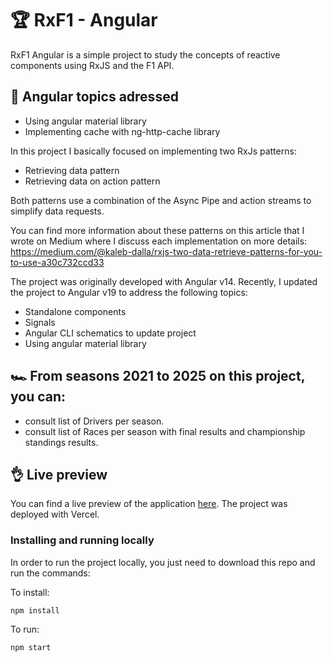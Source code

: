 # 🏆 RxF1 - Angular

RxF1 Angular is a simple project to study the concepts of reactive components using RxJS and the F1 API.

## 🌟 Angular topics adressed

- Using angular material library
- Implementing cache with ng-http-cache library

In this project I basically focused on implementing two RxJs patterns:

- Retrieving data pattern
- Retrieving data on action pattern

Both patterns use a combination of the Async Pipe and action streams to simplify data requests.

You can find more information about these patterns on this article that I wrote on Medium where I discuss each implementation on more details:
https://medium.com/@kaleb-dalla/rxjs-two-data-retrieve-patterns-for-you-to-use-a30c732ccd33

The project was originally developed with Angular v14. Recently, I updated the project to Angular v19 to address the following topics:

- Standalone components
- Signals
- Angular CLI schematics to update project
- Using angular material library

## 🏎️ From seasons 2021 to 2025 on this project, you can:

- consult list of Drivers per season.
- consult list of Races per season with final results and championship standings results.

## 👌 Live preview

You can find a live preview of the application [here](https://rxf1-angular.vercel.app). The project was deployed with Vercel.

### Installing and running locally

In order to run the project locally, you just need to download this repo and run the commands:

To install:

```
npm install
```

To run:

```
npm start
```
